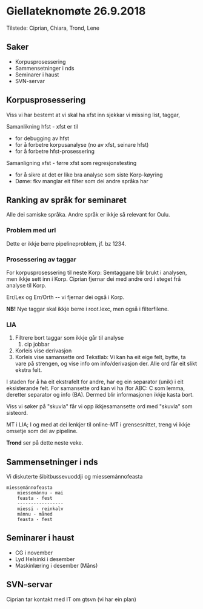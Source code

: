 # Giellateknomøte 26.9.2018

Tilstede: Ciprian, Chiara, Trond, Lene

## Saker
* Korpusprosessering
* Sammensetninger i nds
* Seminarer i haust
* SVN-servar

##  Korpusprosessering

Viss vi har bestemt at vi skal ha xfst inn sjekkar vi missing list, taggar, 

Samanlikning hfst - xfst er til 

* for debugging av hfst
* for å forbetre korpusanalyse (no av xfst, seinare hfst)
* for å forbetre hfst-prosessering

Samanligning xfst - førre xfst som regresjonstesting
* for å sikre at det er like bra analyse som siste Korp-køyring
* Døme: fkv manglar eit filter som dei andre språka har

## Ranking av språk for seminaret

Alle dei samiske språka. Andre språk er ikkje så relevant for Oulu.

### Problem med url

Dette er ikkje berre pipelineproblem, jf. bz 1234.

### Prosessering av taggar

For korpusprosessering til neste Korp:
Semtaggane blir brukt i analysen, men ikkje sett inn i Korp.
Ciprian fjernar dei med andre ord i steget frå analyse til Korp.

Err/Lex og Err/Orth -- vi fjernar dei også i Korp.

**NB!** Nye taggar skal ikkje berre i root.lexc, men også i filterfilene.

###  LIA

1. Filtrere bort taggar som ikkje går til analyse
    1. cip jobbar
1. Korleis vise derivasjon
1. Korleis vise samansette ord
Tekstlab: Vi kan ha eit eige felt, bytte, ta vare på strengen, og vise info
om info/derivasjon der. Alle ord får eit slikt ekstra felt.

I staden for å ha eit ekstrafelt for andre, har eg ein separator (unik) 
i eit eksisterande felt. For samansette ord kan vi ha /for ABC: C som lemma, 
deretter separator og info (BA). Dermed blir informasjonen ikkje kasta bort.

Viss vi søker på "skuvla" får vi opp ikkjesamansette ord med "skuvla" som sisteord.

MT i LIA; I og med at dei lenkjer til online-MT i grensesnittet, treng vi ikkje omsetje 
som del av pipeline.

**Trond** ser på dette neste veke.

##  Sammensetninger i nds

Vi diskuterte šibitbussevuoddji og miessemánnofeasta

```
miessemánnofeasta
	miessemánnu - mai
	feasta - fest
	-----------------
	miessi - reinkalv
	mánnu - måned
	feasta - fest
```

##  Seminarer i haust

* CG i november
* Lyd Helsinki i desember
* Maskinlæring i desember (Måns)

##  SVN-servar

Ciprian tar kontakt med IT om gtsvn (vi har ein plan)
